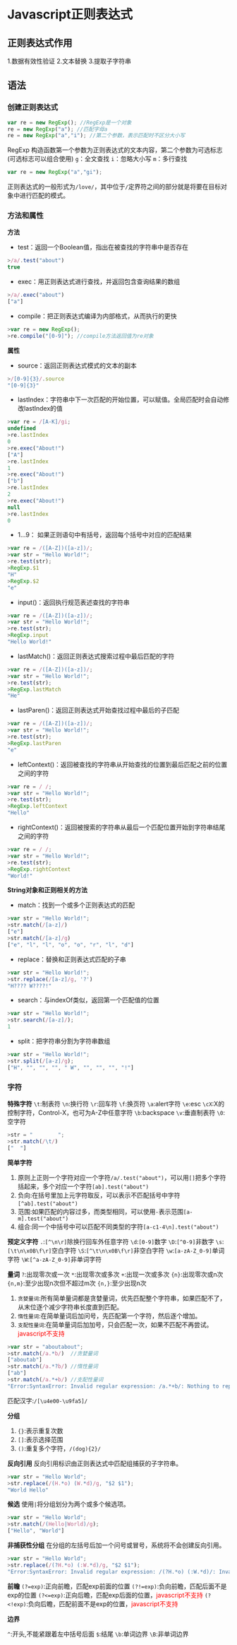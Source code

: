 
# Javascript正则表达式

## 正则表达式作用
1.数据有效性验证
2.文本替换
3.提取子字符串

## 语法
### 创建正则表达式

```javascript
var re = new RegExp(); //RegExp是一个对象
re = new RegExp("a"); //匹配字母a
re = new RegExp("a","i"); //第二个参数，表示匹配时不区分大小写
```
RegExp 构造函数第一个参数为正则表达式的文本内容，第二个参数为可选标志(可选标志可以组合使用)
`g`：全文查找 
`i`：忽略大小写
`m`：多行查找

<!-- more -->

```javascript
var re = new RegExp("a","gi");
```

正则表达式的一般形式为`/love/`，其中位于`/`定界符之间的部分就是将要在目标对象中进行匹配的模式。

### 方法和属性

**方法**

- test：返回一个Boolean值，指出在被查找的字符串中是否存在

```javascript
>/a/.test("about")
true
```

- exec：用正则表达式进行查找，并返回包含查询结果的数组

```javascript
>/a/.exec("about")
["a"]
```
- compile：把正则表达式编译为内部格式，从而执行的更快

```javascript
>var re = new RegExp(); 
>re.compile("[0-9]"); //compile方法返回值为re对象
```

**属性**

- source：返回正则表达式模式的文本的副本

```javascript
>/[0-9]{3}/.source
"[0-9]{3}"
```
- lastIndex：字符串中下一次匹配的开始位置，可以赋值。全局匹配时会自动修改lastIndex的值

```javascript
>var re = /[A-K]/gi;
undefined
>re.lastIndex
0
>re.exec("About!")
["A"]
>re.lastIndex
1
>re.exec("About!")
["b"]
>re.lastIndex
2
>re.exec("About!")
null
>re.lastIndex
0
```
- $1...$9： 如果正则语句中有括号，返回每个括号中对应的匹配结果

```javascript
>var re = /([A-Z])([a-z])/;
>var str = "Hello World!";
>re.test(str);
>RegExp.$1
"H"
>RegExp.$2
"e"
```
- input()：返回执行规范表述查找的字符串

```javascript
>var re = /([A-Z])([a-z])/;
>var str = "Hello World!";
>re.test(str);
>RegExp.input
"Hello World!"
```
- lastMatch()：返回正则表达式搜索过程中最后匹配的字符

```javascript
>var re = /([A-Z])([a-z])/;
>var str = "Hello World!";
>re.test(str);
>RegExp.lastMatch
"He"
```
- lastParen()：返回正则表达式开始查找过程中最后的子匹配

```javascript
>var re = /([A-Z])([a-z])/;
>var str = "Hello World!";
>re.test(str);
>RegExp.lastParen
"e"
```
- leftContext()：返回被查找的字符串从开始查找的位置到最后匹配之前的位置之间的字符

```javascript
>var re = / /;
>var str = "Hello World!";
>re.test(str);
>RegExp.leftContext
"Hello"
```
- rightContext()：返回被搜索的字符串从最后一个匹配位置开始到字符串结尾之间的字符

```javascript
>var re = / /;
>var str = "Hello World!";
>re.test(str);
>RegExp.rightContext
"World!"
```

**String对象和正则相关的方法**

- match：找到一个或多个正则表达式的匹配

```javascript
>var str = "Hello World!";
>str.match(/[a-z]/)
["e"]
>str.match(/[a-z]/g)
["e", "l", "l", "o", "o", "r", "l", "d"]
```
- replace：替换和正则表达式匹配的子串

```javascript
>var str = "Hello World!";
>str.replace(/[a-z]/g, '?')
"H???? W????!"
```
- search：与indexOf类似，返回第一个匹配值的位置

```javascript
>var str = "Hello World!";
>str.search(/[a-z]/);
1
```
- split：把字符串分割为字符串数组

```javascript
>var str = "Hello World!";
>str.split(/[a-z]/g);
["H", "", "", "", " W", "", "", "", "!"]
```


### 字符
**特殊字符**
`\t`:制表符
`\n`:换行符
`\r`:回车符
`\f`:换页符
`\a`:alert字符
`\e`:esc
`\cX`:X的控制字符，Control-X，也可为A-Z中任意字符
`\b`:backspace
`\v`:垂直制表符
`\0`:空字符

```javascript
>str = "		";
>str.match(/\t/)
["	"]
```

**简单字符**

1. 原则上正则一个字符对应一个字符`/a/.test("about")`，可以用`[]`把多个字符括起来，多个对应一个字符`[ab].test("about")`
2. 负向:在括号里加上元字符取反，可以表示不匹配括号中字符`[^ab].test("about")`
3. 范围:如果匹配的内容过多，而类型相同，可以使用`-`表示范围`[a-m].test("about")`
4. 组合:同一个中括号中可以匹配不同类型的字符`[a-c1-4\n].test("about")`

**预定义字符**
`.`:`[^\n\r]`除换行回车外任意字符
`\d`:`[0-9]`数字
`\D`:`[^0-9]`非数字
`\s`:`[\t\n\x0B\f\r]`空白字符
`\S`:`[^\t\n\x0B\f\r]`非空白字符
`\w`:`[a-zA-Z_0-9]`单词字符
`\W`:`[^a-zA-Z_0-9]`非单词字符

**量词**
`?`:出现零次或一次
`*`:出现零次或多次
`+`:出现一次或多次
`{n}`:出现零次或n次
`{n,m}`:至少出现n次但不超过m次
`{n,}`:至少出现n次

1. `贪婪量词`:所有简单量词都是贪婪量词，优先匹配整个字符串，如果匹配不了，从末位逐个减少字符串长度直到匹配。
2. `惰性量词`:在简单量词后加问号，先匹配第一个字符，然后逐个增加。
3. `支配性量词`:在简单量词后加加号，只会匹配一次，如果不匹配不再尝试。<span style="color:red;">javascript不支持</span>

```javascript
>var str = "aboutabout";
>str.match(/a.*b/)	//贪婪量词
["aboutab"]
>str.match(/a.*?b/)	//惰性量词
["ab"]
>str.match(/a.*+b/)	//支配性量词
"Error:SyntaxError: Invalid regular expression: /a.*+b/: Nothing to repeat"
```

匹配汉字:`/[\u4e00-\u9fa5]/`

**分组**
1. `{}`:表示重复次数
2. `[]`:表示选择范围
3. `()`:重复多个字符，`/(dog){2}/`

**反向引用**
反向引用标识由正则表达式中匹配组捕获的子字符串。

```javascript
>var str = "Hello World";
>str.replace(/(H.*o) (W.*d)/g, "$2 $1");
"World Hello"
```

**候选**
使用`|`将分组划分为两个或多个候选项。

```javascript
>var str = "Hello World";
>str.match(/(Hello|World)/g);
["Hello", "World"]
```

**非捕获性分组**
在分组的左括号后加一个问号或冒号，系统将不会创建反向引用。

```javascript
>var str = "Hello World";
>str.replace(/(?H.*o) (:W.*d)/g, "$2 $1");
"Error:SyntaxError: Invalid regular expression: /(?H.*o) (:W.*d)/: Invalid group"
```


**前瞻**
`(?=exp)`:正向前瞻，匹配exp前面的位置
`(?!=exp)`:负向前瞻，匹配后面不是exp的位置
`(?<=exp)`:正向后瞻，匹配exp后面的位置，<span style="color:red;">javascript不支持</span>
`(?<!exp)`:负向后瞻，匹配前面不是exp的位置，<span style="color:red;">javascript不支持</span>

**边界**

`^`:开头,不能紧跟着左中括号后面
`$`:结尾
`\b`:单词边界
`\B`:非单词边界


